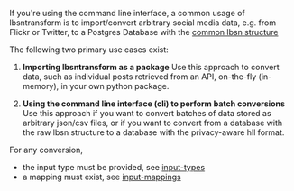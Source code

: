 If you're using the command line interface, a common usage of lbsntransform is to
import/convert arbitrary social media data, e.g. from Flickr or Twitter, to a Postgres Database
with the [common lbsn structure](https://lbsn.vgiscience.org/)

The following two primary use cases exist:

1. **Importing lbsntransform as a package**
   Use this approach to convert data, such as individual posts 
   retrieved from an API, on-the-fly (in-memory), in your own
   python package.

2. **Using the command line interface (cli) to perform batch conversions**
   Use this approach if you want to convert batches of data stored as
   arbitrary json/csv files, or if you want to convert from a database 
   with the raw lbsn structure to a database with the privacy-aware hll 
   format.

For any conversion,  

- the input type must be provided, see [input-types](/lbsntransform/docs/input-types)  
- a mapping must exist, see [input-mappings](/lbsntransform/docs/input-mappings)  